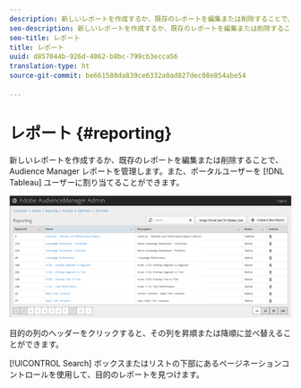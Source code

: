 ```yaml
---
description: 新しいレポートを作成するか、既存のレポートを編集または削除することで、Audience Manager レポートを管理します。また、ポータルユーザーを Tableau ユーザーに割り当てることができます。
seo-description: 新しいレポートを作成するか、既存のレポートを編集または削除することで、Audience Manager レポートを管理します。また、ポータルユーザーを Tableau ユーザーに割り当てることができます。
seo-title: レポート
title: レポート
uuid: d857044b-926d-4862-b8bc-799cb3ecca56
translation-type: ht
source-git-commit: be661580da839ce6332a0ad827dec08e854abe54

---
```



# レポート {#reporting}

新しいレポートを作成するか、既存のレポートを編集または削除することで、Audience Manager レポートを管理します。また、ポータルユーザーを [!DNL Tableau] ユーザーに割り当てることができます。

<!-- c_reporting.xml -->

![](assets/reporting.png)

目的の列のヘッダーをクリックすると、その列を昇順または降順に並べ替えることができます。

[!UICONTROL Search] ボックスまたはリストの下部にあるページネーションコントロールを使用して、目的のレポートを見つけます。

